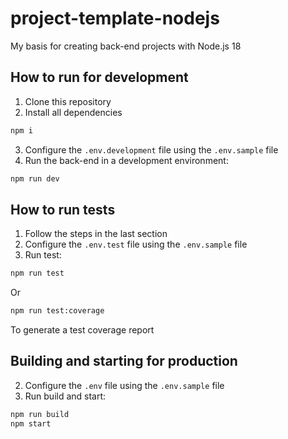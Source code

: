 # project-template-nodejs
My basis for creating back-end projects with Node.js 18

## How to run for development

1. Clone this repository
2. Install all dependencies

```bash
npm i
```
3. Configure the `.env.development` file using the `.env.sample` file
4. Run the back-end in a development environment:

```bash
npm run dev
```
## How to run tests

1. Follow the steps in the last section
2. Configure the `.env.test` file using the `.env.sample` file
3. Run test:

```bash
npm run test
```
Or
```bash
npm run test:coverage
```
To generate a test coverage report

## Building and starting for production
2. Configure the `.env` file using the `.env.sample` file
3. Run build and start:

```bash
npm run build
npm start
```